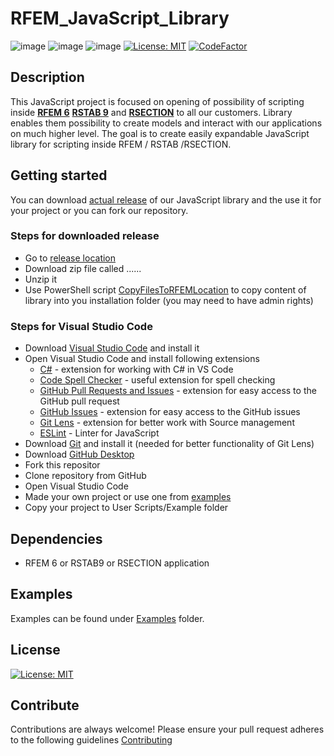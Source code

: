 # RFEM_JavaScript_Library
![image](https://img.shields.io/badge/COMPATIBILITY-RFEM%206.00-yellow)
![image](https://img.shields.io/badge/COMPATIBILITY-RSTAB%209.00-yellow)
![image](https://img.shields.io/badge/COMPATIBILITY-RSECTION%201.00-yellow)
[![License: MIT](https://img.shields.io/badge/License-MIT-yellow.svg)](https://opensource.org/licenses/MIT)
[![CodeFactor](https://www.codefactor.io/repository/github/dlubal-software/dlubal_javascript_library/badge)](https://www.codefactor.io/repository/github/dlubal-software/dlubal_javascript_library)

## Description

This JavaScript project is focused on opening of possibility of scripting inside [**RFEM 6**](https://www.dlubal.com/en/products/rfem-fea-software/what-is-rfem) [**RSTAB 9**](https://www.dlubal.com/en/products/rstab-beam-structures/what-is-rstab) and [**RSECTION**](https://www.dlubal.com/en/products/cross-section-properties-software/rsection) to all our customers. Library enables them possibility to create models and interact with our applications on much higher level. The goal is to create easily expandable JavaScript library for scripting inside RFEM / RSTAB /RSECTION.

## Getting started

You can download [actual release]() of our JavaScript library and the use it for your project or you can fork our repository.

### Steps for downloaded release
* Go to [release location]()
* Download zip file called ......
* Unzip it
* Use PowerShell script [CopyFilesToRFEMLocation](PowerShellScripts/CopyFilesToRFEMLocation.ps1) to copy content of library into you installation folder (you may need to have admin rights)

### Steps for Visual Studio Code
* Download [Visual Studio Code](https://code.visualstudio.com/) and install it
* Open Visual Studio Code and install following extensions
    * [C#](https://marketplace.visualstudio.com/items?itemName=ms-dotnettools.csharp) - extension for working with C# in VS Code
    * [Code Spell Checker](https://marketplace.visualstudio.com/items?itemName=streetsidesoftware.code-spell-checker) - useful extension for spell checking
    * [GitHub Pull Requests and Issues](https://marketplace.visualstudio.com/items?itemName=GitHub.vscode-pull-request-github) - extension for easy access to the GitHub pull request
    * [GitHub Issues](https://marketplace.visualstudio.com/items?itemName=ms-vscode.github-issues-prs) - extension for easy access to the GitHub issues
    * [Git Lens](https://marketplace.visualstudio.com/items?itemName=eamodio.gitlens) - extension for better work with Source management
    * [ESLint](https://marketplace.visualstudio.com/items?itemName=dbaeumer.vscode-eslint) - Linter for JavaScript
* Download [Git](https://git-scm.com/downloads) and install it (needed for better functionality of Git Lens)
* Download [GitHub Desktop](https://desktop.github.com/)
* Fork this repositor
* Clone repository from GitHub
* Open Visual Studio Code
* Made your own project or use one from [examples](/examples)
* Copy your project to User Scripts/Example folder

## Dependencies
* RFEM 6 or RSTAB9 or RSECTION application

## Examples
Examples can be found under [Examples](/examples) folder.
## License
[![License: MIT](https://img.shields.io/badge/License-MIT-yellow.svg)](https://opensource.org/licenses/MIT)

## Contribute
Contributions are always welcome! Please ensure your pull request adheres to the following guidelines [Contributing](/CONTRIBUTING.md)



